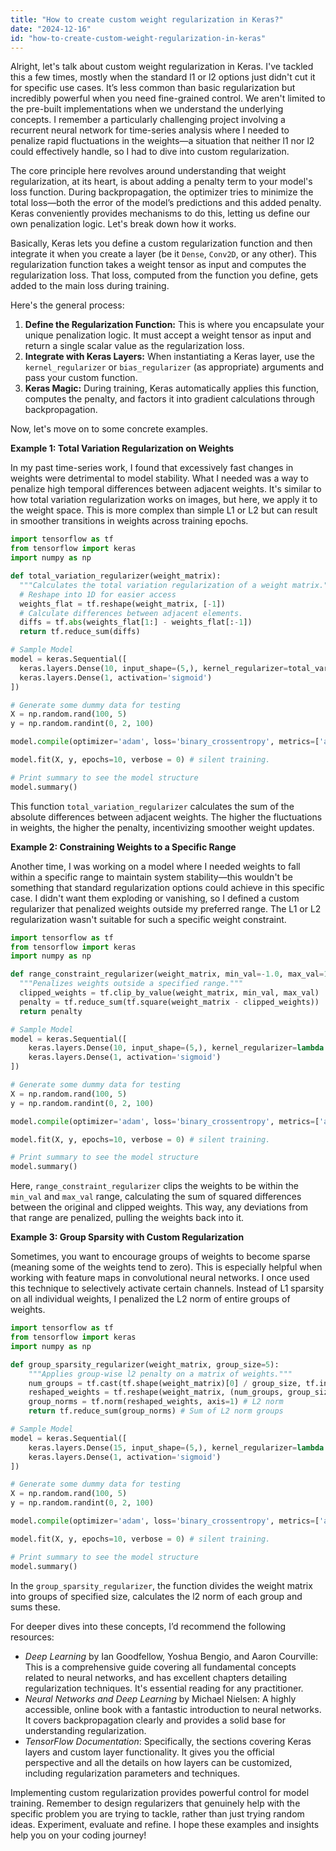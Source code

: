```yaml
---
title: "How to create custom weight regularization in Keras?"
date: "2024-12-16"
id: "how-to-create-custom-weight-regularization-in-keras"
---
```


Alright, let's talk about custom weight regularization in Keras. I've tackled this a few times, mostly when the standard l1 or l2 options just didn't cut it for specific use cases. It’s less common than basic regularization but incredibly powerful when you need fine-grained control. We aren't limited to the pre-built implementations when we understand the underlying concepts. I remember a particularly challenging project involving a recurrent neural network for time-series analysis where I needed to penalize rapid fluctuations in the weights—a situation that neither l1 nor l2 could effectively handle, so I had to dive into custom regularization.

The core principle here revolves around understanding that weight regularization, at its heart, is about adding a penalty term to your model's loss function. During backpropagation, the optimizer tries to minimize the total loss—both the error of the model’s predictions and this added penalty. Keras conveniently provides mechanisms to do this, letting us define our own penalization logic. Let's break down how it works.

Basically, Keras lets you define a custom regularization function and then integrate it when you create a layer (be it `Dense`, `Conv2D`, or any other). This regularization function takes a weight tensor as input and computes the regularization loss. That loss, computed from the function you define, gets added to the main loss during training.

Here's the general process:

1.  **Define the Regularization Function:** This is where you encapsulate your unique penalization logic. It must accept a weight tensor as input and return a single scalar value as the regularization loss.
2.  **Integrate with Keras Layers:** When instantiating a Keras layer, use the `kernel_regularizer` or `bias_regularizer` (as appropriate) arguments and pass your custom function.
3.  **Keras Magic:** During training, Keras automatically applies this function, computes the penalty, and factors it into gradient calculations through backpropagation.

Now, let's move on to some concrete examples.

**Example 1: Total Variation Regularization on Weights**

In my past time-series work, I found that excessively fast changes in weights were detrimental to model stability. What I needed was a way to penalize high temporal differences between adjacent weights. It's similar to how total variation regularization works on images, but here, we apply it to the weight space. This is more complex than simple L1 or L2 but can result in smoother transitions in weights across training epochs.

```python
import tensorflow as tf
from tensorflow import keras
import numpy as np

def total_variation_regularizer(weight_matrix):
  """Calculates the total variation regularization of a weight matrix."""
  # Reshape into 1D for easier access
  weights_flat = tf.reshape(weight_matrix, [-1])
  # Calculate differences between adjacent elements.
  diffs = tf.abs(weights_flat[1:] - weights_flat[:-1])
  return tf.reduce_sum(diffs)

# Sample Model
model = keras.Sequential([
  keras.layers.Dense(10, input_shape=(5,), kernel_regularizer=total_variation_regularizer, activation='relu'),
  keras.layers.Dense(1, activation='sigmoid')
])

# Generate some dummy data for testing
X = np.random.rand(100, 5)
y = np.random.randint(0, 2, 100)

model.compile(optimizer='adam', loss='binary_crossentropy', metrics=['accuracy'])

model.fit(X, y, epochs=10, verbose = 0) # silent training.

# Print summary to see the model structure
model.summary()
```
This function `total_variation_regularizer` calculates the sum of the absolute differences between adjacent weights. The higher the fluctuations in weights, the higher the penalty, incentivizing smoother weight updates.

**Example 2: Constraining Weights to a Specific Range**

Another time, I was working on a model where I needed weights to fall within a specific range to maintain system stability—this wouldn't be something that standard regularization options could achieve in this specific case. I didn't want them exploding or vanishing, so I defined a custom regularizer that penalized weights outside my preferred range. The L1 or L2 regularization wasn't suitable for such a specific weight constraint.

```python
import tensorflow as tf
from tensorflow import keras
import numpy as np

def range_constraint_regularizer(weight_matrix, min_val=-1.0, max_val=1.0):
  """Penalizes weights outside a specified range."""
  clipped_weights = tf.clip_by_value(weight_matrix, min_val, max_val)
  penalty = tf.reduce_sum(tf.square(weight_matrix - clipped_weights))
  return penalty

# Sample Model
model = keras.Sequential([
    keras.layers.Dense(10, input_shape=(5,), kernel_regularizer=lambda x: range_constraint_regularizer(x, -0.5, 0.5), activation='relu'),
    keras.layers.Dense(1, activation='sigmoid')
])

# Generate some dummy data for testing
X = np.random.rand(100, 5)
y = np.random.randint(0, 2, 100)

model.compile(optimizer='adam', loss='binary_crossentropy', metrics=['accuracy'])

model.fit(X, y, epochs=10, verbose = 0) # silent training.

# Print summary to see the model structure
model.summary()
```
Here, `range_constraint_regularizer` clips the weights to be within the `min_val` and `max_val` range, calculating the sum of squared differences between the original and clipped weights. This way, any deviations from that range are penalized, pulling the weights back into it.

**Example 3: Group Sparsity with Custom Regularization**

Sometimes, you want to encourage groups of weights to become sparse (meaning some of the weights tend to zero). This is especially helpful when working with feature maps in convolutional neural networks. I once used this technique to selectively activate certain channels. Instead of L1 sparsity on all individual weights, I penalized the L2 norm of entire groups of weights.

```python
import tensorflow as tf
from tensorflow import keras
import numpy as np

def group_sparsity_regularizer(weight_matrix, group_size=5):
    """Applies group-wise l2 penalty on a matrix of weights."""
    num_groups = tf.cast(tf.shape(weight_matrix)[0] / group_size, tf.int32)
    reshaped_weights = tf.reshape(weight_matrix, (num_groups, group_size, -1))
    group_norms = tf.norm(reshaped_weights, axis=1) # L2 norm
    return tf.reduce_sum(group_norms) # Sum of L2 norm groups

# Sample Model
model = keras.Sequential([
    keras.layers.Dense(15, input_shape=(5,), kernel_regularizer=lambda x: group_sparsity_regularizer(x, 3), activation='relu'),
    keras.layers.Dense(1, activation='sigmoid')
])

# Generate some dummy data for testing
X = np.random.rand(100, 5)
y = np.random.randint(0, 2, 100)

model.compile(optimizer='adam', loss='binary_crossentropy', metrics=['accuracy'])

model.fit(X, y, epochs=10, verbose = 0) # silent training.

# Print summary to see the model structure
model.summary()
```

In the `group_sparsity_regularizer`, the function divides the weight matrix into groups of specified size, calculates the l2 norm of each group and sums these.

For deeper dives into these concepts, I’d recommend the following resources:

*   *Deep Learning* by Ian Goodfellow, Yoshua Bengio, and Aaron Courville: This is a comprehensive guide covering all fundamental concepts related to neural networks, and has excellent chapters detailing regularization techniques. It's essential reading for any practitioner.
*   *Neural Networks and Deep Learning* by Michael Nielsen: A highly accessible, online book with a fantastic introduction to neural networks. It covers backpropagation clearly and provides a solid base for understanding regularization.
*   *TensorFlow Documentation*: Specifically, the sections covering Keras layers and custom layer functionality. It gives you the official perspective and all the details on how layers can be customized, including regularization parameters and techniques.

Implementing custom regularization provides powerful control for model training. Remember to design regularizers that genuinely help with the specific problem you are trying to tackle, rather than just trying random ideas. Experiment, evaluate and refine. I hope these examples and insights help you on your coding journey!
